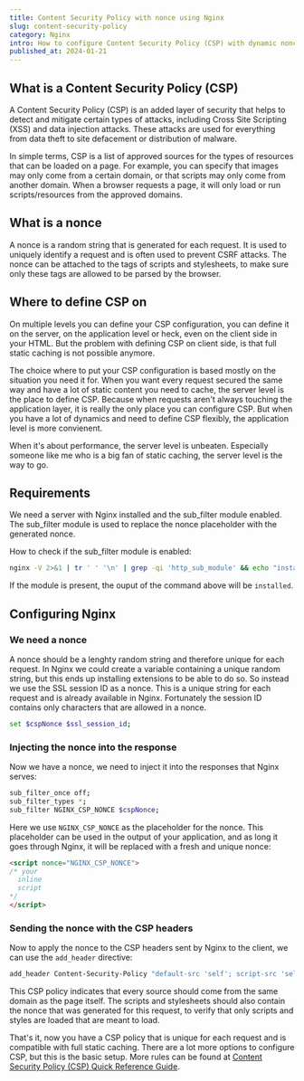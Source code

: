 ```yaml
---
title: Content Security Policy with nonce using Nginx
slug: content-security-policy
category: Nginx
intro: How to configure Content Security Policy (CSP) with dynamic nonces in Nginx.
published_at: 2024-01-21
---
```


## What is a Content Security Policy (CSP)

A Content Security Policy (CSP) is an added layer of security that helps to detect and mitigate certain types of attacks, including Cross Site Scripting (XSS) and data injection attacks. These attacks are used for everything from data theft to site defacement or distribution of malware.

In simple terms, CSP is a list of approved sources for the types of resources that can be loaded on a page. For example, you can specify that images may only come from a certain domain, or that scripts may only come from another domain. When a browser requests a page, it will only load or run scripts/resources from the approved domains.

## What is a nonce

A nonce is a random string that is generated for each request. It is used to uniquely identify a request and is often used to prevent CSRF attacks. The nonce can be attached to the tags of scripts and stylesheets, to make sure only these tags are allowed to be parsed by the browser.

## Where to define CSP on

On multiple levels you can define your CSP configuration, you can define it on the server, on the application level or heck, even on the client side in your HTML. But the problem with defining CSP on client side, is that full static caching is not possible anymore.

The choice where to put your CSP configuration is based mostly on the situation you need it for. When you want every request secured the same way and have a lot of static content you need to cache, the server level is the place to define CSP. Because when requests aren't always touching the application layer, it is really the only place you can configure CSP. But when you have a lot of dynamics and need to define CSP flexibly, the application level is more convienent.

When it's about performance, the server level is unbeaten. Especially someone like me who is a big fan of static caching, the server level is the way to go.

## Requirements

We need a server with Nginx installed and the sub_filter module enabled. The sub_filter module is used to replace the nonce placeholder with the generated nonce.

How to check if the sub_filter module is enabled:

```bash
nginx -V 2>&1 | tr ' ' '\n' | grep -qi 'http_sub_module' && echo "installed" || echo "not installed"
```

If the module is present, the ouput of the command above will be `installed`.

## Configuring Nginx

### We need a nonce

A nonce should be a lenghty random string and therefore unique for each request. In Nginx we could create a variable containing a unique random string, but this ends up installing extensions to be able to do so. So instead we use the SSL session ID as a nonce. This is a unique string for each request and is already available in Nginx. Fortunately the session ID contains only characters that are allowed in a nonce.

```bash
set $cspNonce $ssl_session_id;
```

### Injecting the nonce into the response

Now we have a nonce, we need to inject it into the responses that Nginx serves:

```bash
sub_filter_once off;
sub_filter_types *;
sub_filter NGINX_CSP_NONCE $cspNonce;
```

Here we use `NGINX_CSP_NONCE` as the placeholder for the nonce. This placeholder can be used in the output of your application, and as long it goes through Nginx, it will be replaced with a fresh and unique nonce:

```html
<script nonce="NGINX_CSP_NONCE">
/* your
  inline
  script
*/
</script>
```

### Sending the nonce with the CSP headers

Now to apply the nonce to the CSP headers sent by Nginx to the client, we can use the `add_header` directive:

```bash
add_header Content-Security-Policy "default-src 'self'; script-src 'self' 'nonce-$cspNonce'; style-src 'self' 'nonce-$cspNonce' always";
```

This CSP policy indicates that every source should come from the same domain as the page itself. The scripts and stylesheets should also contain the nonce that was generated for this request, to verify that only scripts and styles are loaded that are meant to load.

That's it, now you have a CSP policy that is unique for each request and is compatible with full static caching. There are a lot more options to configure CSP, but this is the basic setup. More rules can be found at [Content Security Policy (CSP) Quick Reference Guide](https://content-security-policy.com/).
